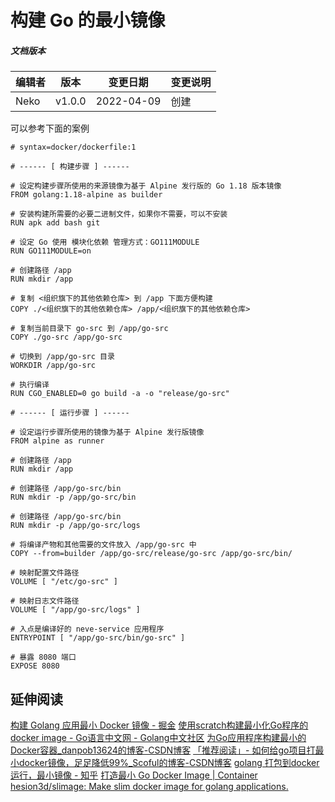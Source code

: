 # 构建 Go 的最小镜像

##### 文档版本

| 编辑者 | 版本 | 变更日期 | 变更说明 |
| ----- | --- | ------- | ------- |
| Neko | v1.0.0 | 2022-04-09 | 创建 |

可以参考下面的案例

```docker
# syntax=docker/dockerfile:1

# ------ [ 构建步骤 ] ------

# 设定构建步骤所使用的来源镜像为基于 Alpine 发行版的 Go 1.18 版本镜像
FROM golang:1.18-alpine as builder

# 安装构建所需要的必要二进制文件，如果你不需要，可以不安装
RUN apk add bash git

# 设定 Go 使用 模块化依赖 管理方式：GO111MODULE
RUN GO111MODULE=on

# 创建路径 /app
RUN mkdir /app

# 复制 <组织旗下的其他依赖仓库> 到 /app 下面方便构建
COPY ./<组织旗下的其他依赖仓库> /app/<组织旗下的其他依赖仓库>

# 复制当前目录下 go-src 到 /app/go-src
COPY ./go-src /app/go-src

# 切换到 /app/go-src 目录
WORKDIR /app/go-src

# 执行编译
RUN CGO_ENABLED=0 go build -a -o "release/go-src"

# ------ [ 运行步骤 ] ------

# 设定运行步骤所使用的镜像为基于 Alpine 发行版镜像
FROM alpine as runner

# 创建路径 /app
RUN mkdir /app

# 创建路径 /app/go-src/bin
RUN mkdir -p /app/go-src/bin

# 创建路径 /app/go-src/bin
RUN mkdir -p /app/go-src/logs

# 将编译产物和其他需要的文件放入 /app/go-src 中
COPY --from=builder /app/go-src/release/go-src /app/go-src/bin/

# 映射配置文件路径
VOLUME [ "/etc/go-src" ]

# 映射日志文件路径
VOLUME [ "/app/go-src/logs" ]

# 入点是编译好的 neve-service 应用程序
ENTRYPOINT [ "/app/go-src/bin/go-src" ]

# 暴露 8080 端口
EXPOSE 8080
```

## 延伸阅读

[构建 Golang 应用最小 Docker 镜像 - 掘金](https://juejin.cn/post/6844904174396637197)
[使用scratch构建最小化Go程序的docker image - Go语言中文网 - Golang中文社区](https://studygolang.com/articles/24854)
[为Go应用程序构建最小的Docker容器_danpob13624的博客-CSDN博客](https://blog.csdn.net/danpob13624/article/details/106778642)
[「推荐阅读」- 如何给go项目打最小docker镜像，足足降低99%_Scoful的博客-CSDN博客](https://blog.csdn.net/Scoful/article/details/120729102)
[golang 打包到docker运行，最小镜像 - 知乎](https://zhuanlan.zhihu.com/p/382175578)
[打造最小 Go Docker Image | Container](https://tachingchen.com/tw/blog/building-minimal-docker-image-for-go-applications/)
[hesion3d/slimage: Make slim docker image for golang applications.](https://github.com/hesion3d/slimage)
